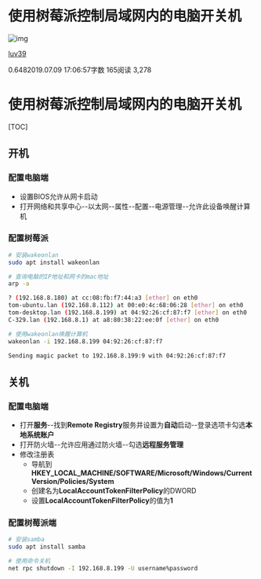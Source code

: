 # 使用树莓派控制局域网内的电脑开关机

![img](https://upload.jianshu.io/users/upload_avatars/7574151/67ca9990-c4f7-4715-9715-e932f14cedc9.jpg?imageMogr2/auto-orient/strip|imageView2/1/w/96/h/96)

[luv39](https://www.jianshu.com/u/5e5ccfc4217a)

0.6482019.07.09 17:06:57字数 165阅读 3,278

# 使用树莓派控制局域网内的电脑开关机

[TOC]

## 开机

### 配置电脑端

- 设置BIOS允许从网卡启动
- 打开网络和共享中心--以太网--属性--配置--电源管理--允许此设备唤醒计算机

### 配置树莓派



```bash
# 安装wakeonlan
sudo apt install wakeonlan

# 查询电脑的IP地址和网卡的mac地址
arp -a

? (192.168.8.180) at cc:08:fb:f7:44:a3 [ether] on eth0
tom-ubuntu.lan (192.168.8.112) at 00:e0:4c:68:06:28 [ether] on eth0
tom-desktop.lan (192.168.8.199) at 04:92:26:cf:87:f7 [ether] on eth0
C-329.lan (192.168.8.1) at a8:80:38:22:ee:0f [ether] on eth0

# 使用wakeonlan唤醒计算机
wakeonlan -i 192.168.8.199 04:92:26:cf:87:f7

Sending magic packet to 192.168.8.199:9 with 04:92:26:cf:87:f7
```

## 关机

### 配置电脑端

- 打开**服务**--找到**Remote Registry**服务并设置为**自动**启动--登录选项卡勾选**本地系统账户** 
- 打开防火墙--允许应用通过防火墙--勾选**远程服务管理** 
- 修改注册表 
  - 导航到**HKEY_LOCAL_MACHINE/SOFTWARE/Microsoft/Windows/CurrentVersion/Policies/System** 
  - 创建名为**LocalAccountTokenFilterPolicy**的DWORD
  - 设置**LocalAccountTokenFilterPolicy**的值为**1** 

### 配置树莓派端



```bash
# 安装samba
sudo apt install samba

# 使用命令关机
net rpc shutdown -I 192.168.8.199 -U username%password
```